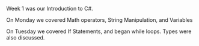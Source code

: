 Week 1 was our Introduction to C#.

On Monday we covered Math operators, String Manipulation, and Variables

On Tuesday we covered If Statements, and began while loops. Types were also discussed.